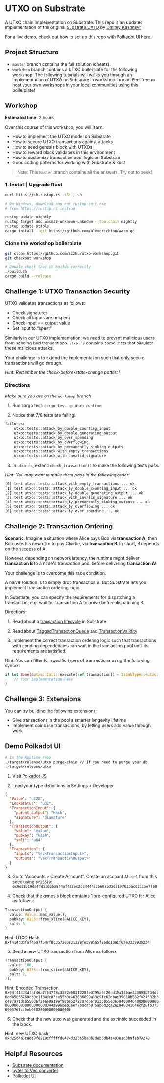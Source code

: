 # UTXO on Substrate

A UTXO chain implementation on Substrate. This repo is an updated implementation of the original [Substrate UXTO](https://github.com/0x7CFE/substrate-node-template/tree/utxo) by [Dmitriy Kashitsyn](https://github.com/0x7CFE)

For a live demo, check out how to set up this repo with [Polkadot UI here](#Demo-Polkadot-UI).

## Project Structure
- `master` branch contains the full solution (cheats).
- `workshop` branch contains a UTXO boilerplate for the following workshop. The following tutorials will walks you through an implementation of UTXO on Substrate in workshop format. Feel free to host your own workshops in your local communities using this boilerplate!

## Workshop

**Estimated time**: 2 hours

Over this course of this workshop, you will learn:
- How to implement the UTXO model on Substrate
- How to secure UTXO transactions against attacks
- How to seed genesis block with UTXOs
- How to reward block validators in this environment
- How to customize transaction pool logic on Substrate
- Good coding patterns for working with Substrate & Rust

> Note: This `Master` branch contains all the answers. Try not to peek!

### 1. Install | Upgrade Rust
```zsh
curl https://sh.rustup.rs -sSf | sh

# On Windows, download and run rustup-init.exe
# from https://rustup.rs instead

rustup update nightly
rustup target add wasm32-unknown-unknown --toolchain nightly
rustup update stable
cargo install --git https://github.com/alexcrichton/wasm-gc
```
### Clone the workshop boilerplate
```zsh
git clone https://github.com/nczhu/utxo-workshop.git
git checkout workshop

# Double check that it builds correctly
./build.sh
cargo build --release
```

## Challenge 1: UTXO Transaction Security
UTXO validates transactions as follows: 
- Check signatures
- Check all inputs are unspent 
- Check input == output value
- Set Input to “spent”

Similarly in our UTXO implementation, we need to prevent malicious users from sending bad transactions. `utxo.rs` contains some tests that simulate these malicious attacks. 

Your challenge is to extend the implementation such that only secure transactions will go through.

*Hint: Remember the check-before-state-change pattern!*

### Directions
*Make sure you are on the `workshop` branch*

1. Run cargo test: `cargo test -p utxo-runtime`

2. Notice that 7/8 tests are failing!
```zsh
failures:
    utxo::tests::attack_by_double_counting_input
    utxo::tests::attack_by_double_generating_output
    utxo::tests::attack_by_over_spending
    utxo::tests::attack_by_overflowing
    utxo::tests::attack_by_permanently_sinking_outputs
    utxo::tests::attack_with_empty_transactions
    utxo::tests::attack_with_invalid_signature
```

3. In `utxo.rs`, extend `check_transaction()` to make the following tests pass. 

*Hint: You may want to make them pass in the following order!*

```zsh
[0] test utxo::tests::attack_with_empty_transactions ... ok
[1] test utxo::tests::attack_by_double_counting_input ... ok
[2] test utxo::tests::attack_by_double_generating_output ... ok
[3] test utxo::tests::attack_with_invalid_signature ... ok
[4] test utxo::tests::attack_by_permanently_sinking_outputs ... ok
[5] test utxo::tests::attack_by_overflowing ... ok
[6] test utxo::tests::attack_by_over_spending ... ok
```

## Challenge 2: Transaction Ordering

**Scenario**: Imagine a situation where Alice pays Bob via **transaction A**, then Bob uses his new utxo to pay Charlie, via **transaction B**. In short, B depends on the success of A. 

However, depending on network latency, the runtime might deliver **transaction B** to a node's transaction pool before delivering **transaction A**!

Your challenge is to overcome this race condition.

A naive solution is to simply drop transaction B. But Substrate lets you implement transaction ordering logic. 

In Substrate, you can specify the requirements for dispatching a transaction, e.g. wait for transaction A to arrive before dispatching B.

Directions: 
1. Read about a [transaction lifecycle](https://docs.substrate.dev/docs/transaction-lifecycle-in-substrate) in Substrate

2. Read about [TaggedTransactionQueue](https://crates.parity.io/substrate_client/runtime_api/trait.TaggedTransactionQueue.html?search=) and [TransactionValidity](https://crates.parity.io/sr_primitives/transaction_validity/enum.TransactionValidity.html)

3. Implement the correct transaction ordering logic such that transactions with pending dependencies can wait in the transaction pool until its requirements are satisfied.

Hint: You can filter for specific types of transactions using the following syntax: 

```rust
if let Some(&utxo::Call::execute(ref transaction)) = IsSubType::<utxo::Module<Runtime>>::is_aux_sub_type(&tx.function) {
    // Your implementation here
}
```

## Challenge 3: Extensions
You can try building the following extensions:
- Give transactions in the pool a smarter longevity lifetime
- Implement coinbase transactions, by letting users add value through work

## Demo Polkadot UI

```zsh
# In the Runtime repo
./target/release/utxo purge-chain // If you need to purge your db
./target/release/utxo
```

1. Visit [Polkadot JS](https://substrate-ui.parity.io/#/settings)

2. Load your type definitions in Settings > Developer
```json
{
  "Value": "u128",
  "LockStatus": "u32",
  "TransactionInput": {
    "parent_output": "Hash",
    "signature": "Signature"
  },
  "TransactionOutput": {
    "value": "Value",
    "pubkey": "Hash",
    "salt": "u64"
  },
  "Transaction": {
    "inputs": "Vec<TransactionInput>",
    "outputs": "Vec<TransactionOutput>"
  }
}
```

3. Go to "Accounts > Create Account".  Create an account `Alice1` from this seed using `sr25519`:
`0x9d61b19deffd5a60ba844af492ec2cc44449c5697b326919703bac031cae7f60`

4. Check that the genesis block contains 1 pre-configured UTXO for Alice as follows:
```rust
TransactionOutput {
  value: Value::max_value(),
  pubkey: H256::from_slice(&ALICE_KEY),
  salt: 0,
}
```

Hint: UTXO Hash
`0xf414d3dfaf46a7f547f8c3572e5831228fe3795a5f26dd10a1f6ae323993b234`

5. Send a new UTXO transaction from Alice as follows: 
```rust
TransactionOutput {
  value: 100,
  pubkey: H256::from_slice(&ALICE_KEY),
  salt: 2,
}],
```

Hint: Encoded Transaction
`0x04f414d3dfaf46a7f547f8c3572e5831228fe3795a5f26dd10a1f6ae323993b234dc6dda5055768c30c1134dc83ce55b3c463636899a33c9fc62dbac39018b562fa21532b3c487a71dab55036f2e6e0a19ef98b05272c07db6f013c055e3659400046400000000000000000000000000000044a996beb1eef7bdcab976ab6d2ca26104834164ecf28fb375600576fcc6eb0f0200000000000000`

6. Check that the new utxo was generated and the extrinsic succeeded in the block.

Hint: new UTXO hash
`0xd25d4a5cade9f8219cfffffd8474d323a5ba0b2deb5db4a490e1d3b9feb79278`

## Helpful Resources
- [Substrate documentation](http://crates.parity.io)
- [bytes to Vec<u8> converter](https://cryptii.com/pipes/integer-encoder)
- [Polkadot UI](https://polkadot.js.org/)
